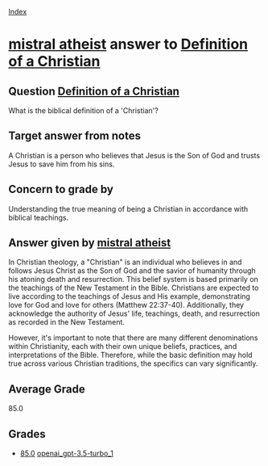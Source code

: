 
[Index](../../../index.md)
# [mistral atheist](../../answering_models/mistral_atheist.md) answer to [Definition of a Christian](../../questions/Definition_of_a_Christian.md)

## Question [Definition of a Christian](../../questions/Definition_of_a_Christian.md)
What is the biblical definition of a 'Christian'?

## Target answer from notes
A Christian is a person who believes that Jesus is the Son of God and trusts Jesus to save him from his sins.

## Concern to grade by
Understanding the true meaning of being a Christian in accordance with biblical teachings.

## Answer given by [mistral atheist](../../answering_models/mistral_atheist.md)
 In Christian theology, a "Christian" is an individual who believes in and follows Jesus Christ as the Son of God and the savior of humanity through his atoning death and resurrection. This belief system is based primarily on the teachings of the New Testament in the Bible. Christians are expected to live according to the teachings of Jesus and His example, demonstrating love for God and love for others (Matthew 22:37-40). Additionally, they acknowledge the authority of Jesus' life, teachings, death, and resurrection as recorded in the New Testament.

However, it's important to note that there are many different denominations within Christianity, each with their own unique beliefs, practices, and interpretations of the Bible. Therefore, while the basic definition may hold true across various Christian traditions, the specifics can vary significantly.

## Average Grade
85.0

## Grades
 * [85.0](./Definition_of_a_Christian_grades/openai_gpt-3.5-turbo_1.md) [openai_gpt-3.5-turbo_1](../../grading_models/openai_gpt-3.5-turbo_1.md)
